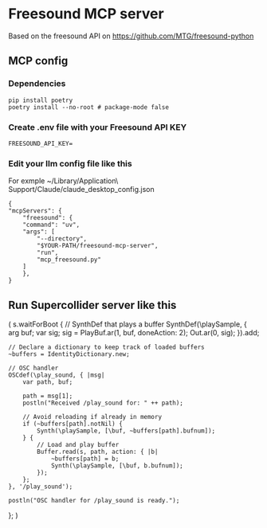 # Freesound MCP server

Based on the freesound API on https://github.com/MTG/freesound-python



## MCP config
### Dependencies

    pip install poetry
    poetry install --no-root # package-mode false


### Create .env file with your Freesound API KEY

    FREESOUND_API_KEY=

### Edit your llm config file like this

For exmple ~/Library/Application\ Support/Claude/claude_desktop_config.json

    {
    "mcpServers": {
        "freesound": {
        "command": "uv",
        "args": [
            "--directory",
            "$YOUR-PATH/freesound-mcp-server",
            "run",
            "mcp_freesound.py"
        ]
        },
    }

## Run Supercollider server like this

(
s.waitForBoot {
    // SynthDef that plays a buffer
    SynthDef(\playSample, {
        arg buf;
        var sig;
        sig = PlayBuf.ar(1, buf, doneAction: 2);
        Out.ar(0, sig);
    }).add;

    // Declare a dictionary to keep track of loaded buffers
    ~buffers = IdentityDictionary.new;

    // OSC handler
    OSCdef(\play_sound, { |msg|
        var path, buf;

        path = msg[1];
        postln("Received /play_sound for: " ++ path);

        // Avoid reloading if already in memory
        if (~buffers[path].notNil) {
            Synth(\playSample, [\buf, ~buffers[path].bufnum]);
        } {
            // Load and play buffer
            Buffer.read(s, path, action: { |b|
                ~buffers[path] = b;
                Synth(\playSample, [\buf, b.bufnum]);
            });
        };
    }, '/play_sound');

    postln("OSC handler for /play_sound is ready.");
};
)